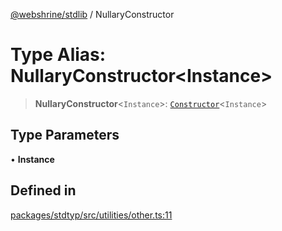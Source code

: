 [@webshrine/stdlib](../globals.md) / NullaryConstructor

# Type Alias: NullaryConstructor\<Instance\>

> **NullaryConstructor**\<`Instance`\>: [`Constructor`](Constructor.md)\<`Instance`\>

## Type Parameters

• **Instance**

## Defined in

[packages/stdtyp/src/utilities/other.ts:11](https://github.com/webshrine/webshrine/blob/0e16c5948921e0c95cce645760c4a8b0855b196b/packages/stdtyp/src/utilities/other.ts#L11)
